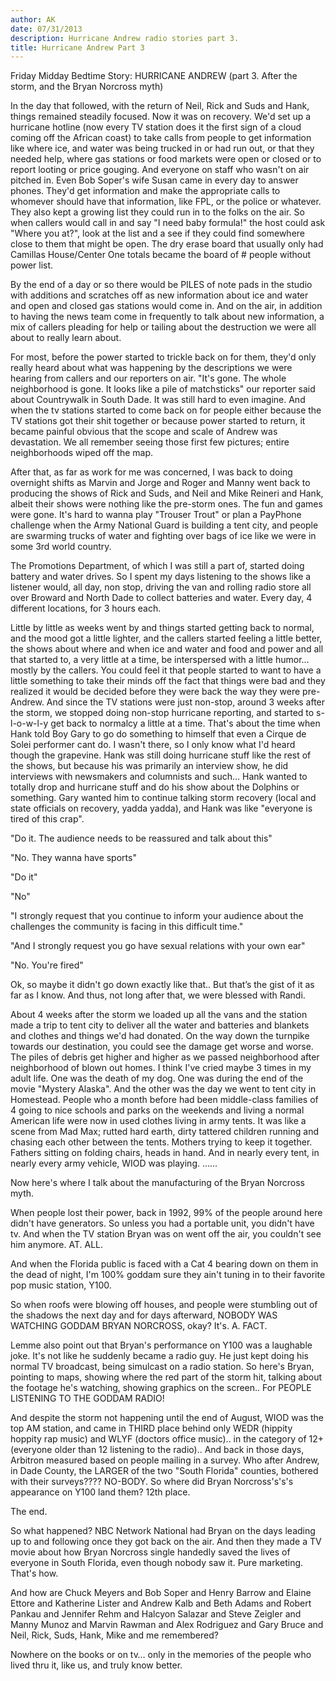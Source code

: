 ```yaml
---
author: AK
date: 07/31/2013
description: Hurricane Andrew radio stories part 3.
title: Hurricane Andrew Part 3
---
```


Friday Midday Bedtime Story: HURRICANE ANDREW (part 3. After the storm, and the Bryan Norcross myth)

In the day that followed, with the return of Neil, Rick and Suds and Hank, things remained steadily focused. Now it was on recovery. We'd set up a hurricane hotline (now every TV station does it the first sign of a cloud coming off the African coast) to take calls from people to get information like where ice, and water was being trucked in or had run out, or that they needed help, where gas stations or food markets were open or closed or to report looting or price gouging. And everyone on staff who wasn't on air pitched in. Even Bob Soper's wife Susan came in every day to answer phones. They'd get information and make the appropriate calls to whomever should have that information, like FPL, or the police or whatever. They also kept a growing list they could run in to the folks on the air. So when callers would call in and say "I need baby formula!" the host could ask "Where you at?", look at the list and a see if they could find somewhere close to them that might be open. The dry erase board that usually only had Camillas House/Center One totals became the board of # people without power list.

By the end of a day or so there would be PILES of note pads in the studio with additions and scratches off as new information about ice and water and open and closed gas stations would come in. And on the air, in addition to having the news team come in frequently to talk about new information, a mix of callers pleading for help or tailing about the destruction we were all about to really learn about.

For most, before the power started to trickle back on for them, they'd only really heard about what was happening by the descriptions we were hearing from callers and our reporters on air. "It's gone. The whole neighborhood is gone. It looks like a pile of matchsticks" our reporter said about Countrywalk in South Dade. It was still hard to even imagine. And when the tv stations started to come back on for people either because the TV stations got their shit together or because power started to return, it became painful obvious that the scope and scale of Andrew was devastation. We all remember seeing those first few pictures; entire neighborhoods wiped off the map.

After that, as far as work for me was concerned, I was back to doing overnight shifts as Marvin and Jorge and Roger and Manny went back to producing the shows of Rick and Suds, and Neil and Mike Reineri and Hank, albeit their shows were nothing like the pre-storm ones. The fun and games were gone. It's hard to wanna play "Trouser Trout" or plan a PayPhone challenge when the Army National Guard is building a tent city, and people are swarming trucks of water and fighting over bags of ice like we were in some 3rd world country.

The Promotions Department, of which I was still a part of, started doing battery and water drives. So I spent my days listening to the shows like a listener would, all day, non stop, driving the van and rolling radio store all over Broward and North Dade to collect batteries and water. Every day, 4 different locations, for 3 hours each.

Little by little as weeks went by and things started getting back to normal, and the mood got a little lighter, and the callers started feeling a little better, the shows about where and when ice and water and food and power and all that started to, a very little at a time, be interspersed with a little humor… mostly by the callers. You could feel it that people started to want to have a little something to take their minds off the fact that things were bad and they realized it would be decided before they were back the way they were pre-Andrew. And since the TV stations were just non-stop, around 3 weeks after the storm, we stopped doing non-stop hurricane reporting, and started to s-l-o-w-l-y get back to normalcy a little at a time. That's about the time when Hank told Boy Gary to go do something to himself that even a Cirque de Solei performer cant do. I wasn't there, so I only know what I'd heard though the grapevine. Hank was still doing hurricane stuff like the rest of the shows, but because his was primarily an interview show, he did interviews with newsmakers and columnists and such… Hank wanted to totally drop and hurricane stuff and do his show about the Dolphins or something. Gary wanted him to continue talking storm recovery (local and state officials on recovery, yadda yadda), and Hank was like "everyone is tired of this crap".

"Do it. The audience needs to be reassured and talk about this"

"No. They wanna have sports"

"Do it"

"No"

"I strongly request that you continue to inform your audience about the challenges the community is facing in this difficult time."

"And I strongly request you go have sexual relations with your own ear"

"No. You're fired"

Ok, so maybe it didn't go down exactly like that.. But that’s the gist of it as far as I know. And thus, not long after that, we were blessed with Randi.

About 4 weeks after the storm we loaded up all the vans and the station made a trip to tent city to deliver all the water and batteries and blankets and clothes and things we'd had donated. On the way down the turnpike towards our destination, you could see the damage get worse and worse. The piles of debris get higher and higher as we passed neighborhood after neighborhood of blown out homes. I think I've cried maybe 3 times in my adult life. One was the death of my dog. One was during the end of the movie "Mystery Alaska". And the other was the day we went to tent city in Homestead. People who a month before had been middle-class families of 4 going to nice schools and parks on the weekends and living a normal American life were now in used clothes living in army tents. It was like a scene from Mad Max; rutted hard earth, dirty tattered children running and chasing each other between the tents. Mothers trying to keep it together. Fathers sitting on folding chairs, heads in hand. And in nearly every tent, in nearly every army vehicle, WIOD was playing.
......

Now here's where I talk about the manufacturing of the Bryan Norcross myth.

When people lost their power, back in 1992, 99% of the people around here didn't have generators. So unless you had a portable unit, you didn't have tv. And when the TV station Bryan was on went off the air, you couldn't see him anymore. AT. ALL.

And when the Florida public is faced with a Cat 4 bearing down on them in the dead of night, I'm 100% goddam sure they ain't tuning in to their favorite pop music station, Y100.

So when roofs were blowing off houses, and people were stumbling out of the shadows the next day and for days afterward, NOBODY WAS WATCHING GODDAM BRYAN NORCROSS, okay? It's. A. FACT.

Lemme also point out that Bryan's performance on Y100 was a laughable joke. It's not like he suddenly became a radio guy. He just kept doing his normal TV broadcast, being simulcast on a radio station. So here's Bryan, pointing to maps, showing where the red part of the storm hit, talking about the footage he's watching, showing graphics on the screen.. For PEOPLE LISTENING TO THE GODDAM RADIO!

And despite the storm not happening until the end of August, WIOD was the top AM station, and came in THIRD place behind only WEDR (hippity hoppity rap music) and WLYF (doctors office music).. in the category of 12+ (everyone older than 12 listening to the radio).. And back in those days, Arbitron measured based on people mailing in a survey. Who after Andrew, in Dade County, the LARGER of the two "South Florida" counties, bothered with their surveys???? NO-BODY. So where did Bryan Norcross's's's appearance on Y100 land them? 12th place.

The end.

So what happened? NBC Network National had Bryan on the days leading up to and following once they got back on the air. And then they made a TV movie about how Bryan Norcross single handedly saved the lives of everyone in South Florida, even though nobody saw it. Pure marketing. That's how.

And how are Chuck Meyers and Bob Soper and Henry Barrow and Elaine Ettore and Katherine Lister and Andrew Kalb and Beth Adams and Robert Pankau and Jennifer Rehm and Halcyon Salazar and Steve Zeigler and Manny Munoz and Marvin Rawman and Alex Rodriguez and Gary Bruce and Neil, Rick, Suds, Hank, Mike and me remembered?

Nowhere on the books or on tv… only in the memories of the people who lived thru it, like us, and truly know better.
